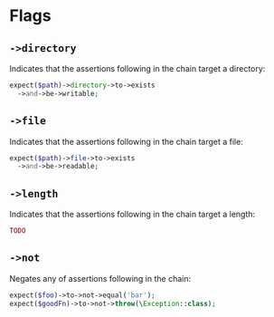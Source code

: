 # Flags

## `->directory`
Indicates that the assertions following in the chain target a directory:

```php
expect($path)->directory->to->exists
  ->and->be->writable;
```

## `->file`
Indicates that the assertions following in the chain target a file:

```php
expect($path)->file->to->exists
  ->and->be->readable;
```

## `->length`
Indicates that the assertions following in the chain target a length:

```php
TODO
```

## `->not`
Negates any of assertions following in the chain:

```php
expect($foo)->to->not->equal('bar');
expect($goodFn)->to->not->throw(\Exception::class);
```
